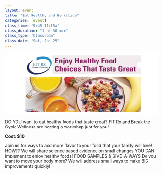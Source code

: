 ```yaml
---
layout: event
title: "Eat Healthy and Be Active"
categories: [event]
class_time: "9:45-11:15a"
class_duration: "1 hr 30 min"
class_type: "Classroom"
class_date: "Sat, Jan 25"
---
```

![cover photo for Eat Healthy, Be Active event](/assets/images/eathealthybeactive.jpg)

DO YOU want to eat healthy foods that taste great?
FIT Rx and Break the Cycle Wellness are hosting a workshop just for you!

**Cost: $10**

Join us for ways to add more flavor to your food that your family will love!
HOW??
We will share science based evidence on small changes YOU CAN implement to enjoy healthy foods!  FOOD SAMPLES & GIVE-A-WAYS
Do you want to move your body more? We will address small ways to make BIG improvements quickly!